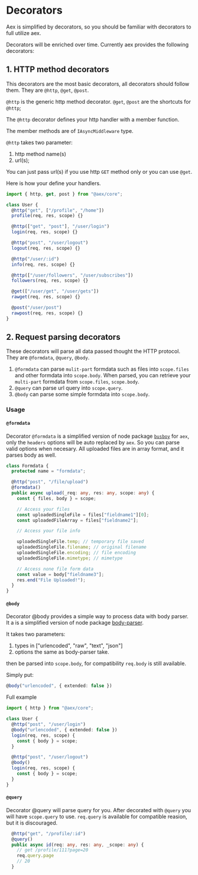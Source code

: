 # Decorators

Aex is simplified by decorators, so you should be familiar with decorators to full utilize aex.

Decorators will be enriched over time. Currently aex provides the following decorators:

## 1. HTTP method decorators

This decorators are the most basic decorators, all decorators should follow them. They are
`@http`, `@get`, `@post`.

`@http` is the generic http method decorator. `@get`, `@post` are the shortcuts for `@http`;

The `@http` decorator defines your http handler with a member function.

The member methods are of `IAsyncMiddleware` type.

`@http` takes two parameter:

1. http method name(s)
2. url(s);

You can just pass url(s) if you use http `GET` method only or you can use `@get`.

Here is how your define your handlers.

```ts
import { http, get, post } from "@aex/core";

class User {
  @http("get", ["/profile", "/home"])
  profile(req, res, scope) {}

  @http(["get", "post"], "/user/login")
  login(req, res, scope) {}

  @http("post", "/user/logout")
  logout(req, res, scope) {}

  @http("/user/:id")
  info(req, res, scope) {}

  @http(["/user/followers", "/user/subscribes"])
  followers(req, res, scope) {}

  @get(["/user/get", "/user/gets"])
  rawget(req, res, scope) {}

  @post("/user/post")
  rawpost(req, res, scope) {}
}
```

## 2. Request parsing decorators

These decorators will parse all data passed thought the HTTP protocol.
They are `@formdata`, `@query`, `@body`.

1. `@formdata` can parse `mulit-part` formdata such as files into `scope.files` and other formdata into `scope.body`. When parsed, you can retrieve your `multi-part` formdata from `scope.files`, `scope.body`.
2. `@query` can parse url query into `scope.query`.
3. `@body` can parse some simple formdata into `scope.body`.

### Usage

#### `@formdata`

Decorator `@formdata` is a simplified version of node package [`busboy`](https://github.com/mscdex/busboy) for `aex`, only the `headers` options will be auto replaced by `aex`. So you can parse valid options when necesary.
All uploaded files are in array format, and it parses body as well.

```ts
class Formdata {
  protected name = "formdata";

  @http("post", "/file/upload")
  @formdata()
  public async upload(_req: any, res: any, scope: any) {
    const { files, body } = scope;

    // Access your files
    const uploadedSingleFile = files["fieldname1"][0];
    const uploadedFileArray = files["fieldname2"];

    // Access your file info

    uploadedSingleFile.temp; // temporary file saved
    uploadedSingleFile.filename; // original filename
    uploadedSingleFile.encoding; // file encoding
    uploadedSingleFile.mimetype; // mimetype

    // Access none file form data
    const value = body["fieldname3"];
    res.end("File Uploaded!");
  }
}
```

#### `@body`

Decorator @body provides a simple way to process data with body parser. It a is a simplified version of node package [body-parser](https://github.com/expressjs/body-parser).

It takes two parameters:

1. types in ["urlencoded", "raw", "text", "json"]
2. options the same as body-parser take.

then be parsed into `scope.body`, for compatibility `req.body` is still available.

Simply put:

```ts
@body("urlencoded", { extended: false })
```

Full example

```ts
import { http } from "@aex/core";

class User {
  @http("post", "/user/login")
  @body("urlencoded", { extended: false })
  login(req, res, scope) {
    const { body } = scope;
  }

  @http("post", "/user/logout")
  @body()
  login(req, res, scope) {
    const { body } = scope;
  }
}
```

#### `@query`

Decorator @query will parse query for you. After decorated with `@query` you will have `scope.query` to use. `req.query` is available for compatible reasion, but it is discouraged.

```ts
  @http("get", "/profile/:id")
  @query()
  public async id(req: any, res: any, _scope: any) {
    // get /profile/111?page=20
    req.query.page
    // 20
  }
```
